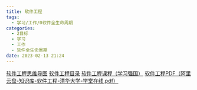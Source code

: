 ```yaml
---
title: 软件工程
tags:
  - 学习/工作/0软件全生命周期
categories:
  - 2目标
  - 学习
  - 工作
  - 软件全生命周期
date: 2023-02-13 21:24
---
```

[软件工程思维导图](https://www.processon.com/view/6358e8d85653bb15875985df?fromnew=1)
[软件工程目录](https://www.xuetangx.com/course/THU08091000367/14769020?channel=i.area.manual_search)
[软件工程课程（学习强国）](https://article.xuexi.cn/articles/video/index.html?art_id=11437383577556724208&study_style_id=video_default&source=share&share_to=wx_single)
[软件工程PDF（阿里云盘-知识库-软件工程-清华大学-学堂在线.pdf）](https://www.aliyundrive.com/s/tyuTLmSBMox)